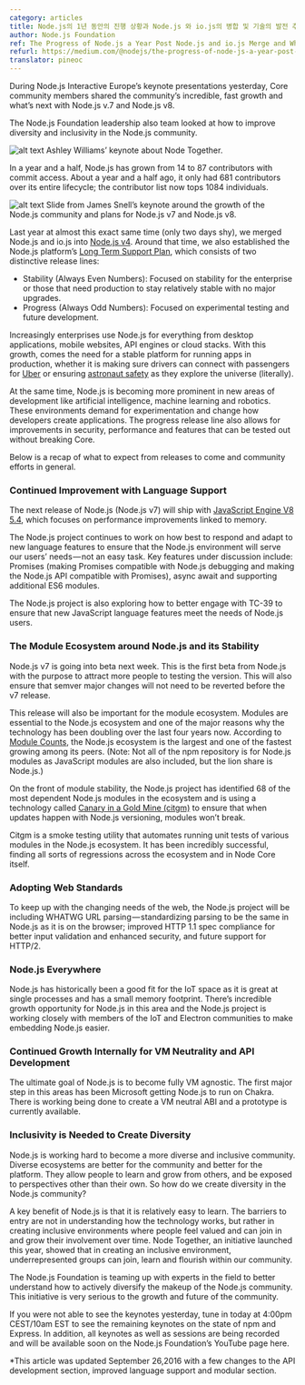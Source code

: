 ```yaml
---
category: articles
title: Node.js의 1년 동안의 진행 상황과 Node.js 와 io.js의 병합 및 기술의 발전 추세
author: Node.js Foundation
ref: The Progress of Node.js a Year Post Node.js and io.js Merge and Where the Technology is Going
refurl: https://medium.com/@nodejs/the-progress-of-node-js-a-year-post-node-js-and-io-js-merge-and-where-the-technology-is-going-f168ce9ec8ee#.9cgrhy686
translator: pineoc
---
```


During Node.js Interactive Europe’s keynote presentations yesterday, Core community members shared the community’s incredible, fast growth and what’s next with Node.js v.7 and Node.js v8.

The Node.js Foundation leadership also team looked at how to improve diversity and inclusivity in the Node.js community.

![alt text](https://cdn-images-1.medium.com/max/1600/1*wFty3fycao2a-Bo35hk-Gg.jpeg)
Ashley Williams’ keynote about Node Together.

In a year and a half, Node.js has grown from 14 to 87 contributors with commit access. About a year and a half ago, it only had 681 contributors over its entire lifecycle; the contributor list now tops 1084 individuals.

![alt text](https://cdn-images-1.medium.com/max/1600/0*Bbe-xi_I0HCDvyud.)
Slide from James Snell’s keynote around the growth of the Node.js community and plans for Node.js v7 and Node.js v8.


Last year at almost this exact same time (only two days shy), we merged Node.js and io.js into [Node.js v4](https://nodejs.org/en/blog/announcements/foundation-v4-announce/). Around that time, we also established the Node.js platform’s [Long Term Support Plan](https://github.com/nodejs/LTS), which consists of two distinctive release lines:

- Stability (Always Even Numbers): Focused on stability for the enterprise or those that need production to stay relatively stable with no major upgrades.
- Progress (Always Odd Numbers): Focused on experimental testing and future development.

Increasingly enterprises use Node.js for everything from desktop applications, mobile websites, API engines or cloud stacks. With this growth, comes the need for a stable platform for running apps in production, whether it is making sure drivers can connect with passengers for [Uber](https://nodejs.org/static/documents/casestudies/Nodejs-at-Uber.pdf) or ensuring [astronaut safety](https://nodejs.org/static/documents/casestudies/Node_CaseStudy_Nasa_FNL.pdf) as they explore the universe (literally).

At the same time, Node.js is becoming more prominent in new areas of development like artificial intelligence, machine learning and robotics. These environments demand for experimentation and change how developers create applications. The progress release line also allows for improvements in security, performance and features that can be tested out without breaking Core.

Below is a recap of what to expect from releases to come and community efforts in general.

### Continued Improvement with Language Support

The next release of Node.js (Node.js v7) will ship with [JavaScript Engine V8 5.4](http://v8project.blogspot.nl/), which focuses on performance improvements linked to memory.

The Node.js project continues to work on how best to respond and adapt to new language features to ensure that the Node.js environment will serve our users’ needs — not an easy task. Key features under discussion include: Promises (making Promises compatible with Node.js debugging and making the Node.js API compatible with Promises), async await and supporting additional ES6 modules.

The Node.js project is also exploring how to better engage with TC-39 to ensure that new JavaScript language features meet the needs of Node.js users.

### The Module Ecosystem around Node.js and its Stability

Node.js v7 is going into beta next week. This is the first beta from Node.js with the purpose to attract more people to testing the version. This will also ensure that semver major changes will not need to be reverted before the v7 release.

This release will also be important for the module ecosystem. Modules are essential to the Node.js ecosystem and one of the major reasons why the technology has been doubling over the last four years now. According to [Module Counts](http://www.modulecounts.com/), the Node.js ecosystem is the largest and one of the fastest growing among its peers. (Note: Not all of the npm repository is for Node.js modules as JavaScript modules are also included, but the lion share is Node.js.)

On the front of module stability, the Node.js project has identified 68 of the most dependent Node.js modules in the ecosystem and is using a technology called [Canary in a Gold Mine (citgm)](https://github.com/nodejs/citgm) to ensure that when updates happen with Node.js versioning, modules won’t break.

Citgm is a smoke testing utility that automates running unit tests of various modules in the Node.js ecosystem. It has been incredibly successful, finding all sorts of regressions across the ecosystem and in Node Core itself.

### Adopting Web Standards

To keep up with the changing needs of the web, the Node.js project will be including WHATWG URL parsing — standardizing parsing to be the same in Node.js as it is on the browser; improved HTTP 1.1 spec compliance for better input validation and enhanced security, and future support for HTTP/2.

### Node.js Everywhere

Node.js has historically been a good fit for the IoT space as it is great at single processes and has a small memory footprint. There’s incredible growth opportunity for Node.js in this area and the Node.js project is working closely with members of the IoT and Electron communities to make embedding Node.js easier.

### Continued Growth Internally for VM Neutrality and API Development

The ultimate goal of Node.js is to become fully VM agnostic. The first major step in this areas has been Microsoft getting Node.js to run on Chakra. There is working being done to create a VM neutral ABI and a prototype is currently available.

### Inclusivity is Needed to Create Diversity

Node.js is working hard to become a more diverse and inclusive community. Diverse ecosystems are better for the community and better for the platform. They allow people to learn and grow from others, and be exposed to perspectives other than their own. So how do we create diversity in the Node.js community?

A key benefit of Node.js is that it is relatively easy to learn. The barriers to entry are not in understanding how the technology works, but rather in creating inclusive environments where people feel valued and can join in and grow their involvement over time. Node Together, an initiative launched this year, showed that in creating an inclusive environment, underrepresented groups can join, learn and flourish within our community.

The Node.js Foundation is teaming up with experts in the field to better understand how to actively diversify the makeup of the Node.js community. This initiative is very serious to the growth and future of the community.

If you were not able to see the keynotes yesterday, tune in today at 4:00pm CEST/10am EST to see the remaining keynotes on the state of npm and Express. In addition, all keynotes as well as sessions are being recorded and will be available soon on the Node.js Foundation’s YouTube page here.

*This article was updated September 26,2016 with a few changes to the API development section, improved language support and modular section.

